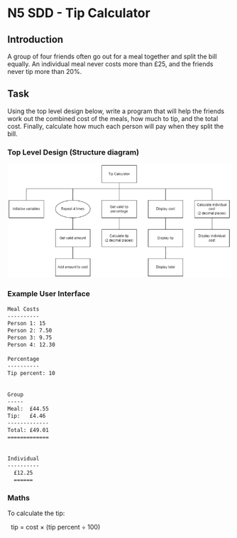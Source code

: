 # N5 SDD - Tip Calculator

## Introduction

A group of four friends often go out for a meal together and split the bill equally.  An individual meal never costs more than £25, and the friends never tip more than 20%.

## Task

Using the top level design below, write a program that will help the friends work out the combined cost of the meals, how much to tip, and the total cost.  Finally, calculate how much each person will pay when they split the bill.

### Top Level Design (Structure diagram)

![Structure diagram](assets/sd.png)

### Example User Interface

```
Meal Costs
----------
Person 1: 15
Person 2: 7.50
Person 3: 9.75
Person 4: 12.30

Percentage
----------
Tip percent: 10


Group
-----
Meal:  £44.55
Tip:   £4.46
-------------
Total: £49.01
=============


Individual
----------
  £12.25
  ======
```

### Maths

To calculate the tip:

&nbsp;&nbsp;tip = cost &times; (tip percent &divide; 100) 
